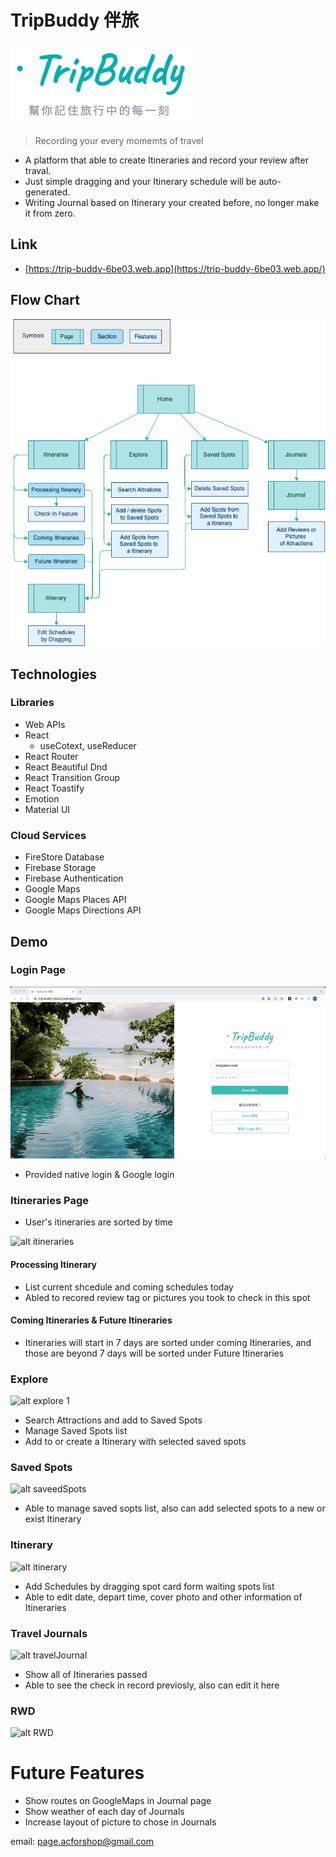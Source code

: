 # TripBuddy 伴旅

![alt TripBuddy](./README/Logo.jpg)

> Recording your every momemts of travel

- A platform that able to create Itineraries and record your review after traval.
- Just simple dragging and your Itinerary schedule will be auto-generated.
- Writing Journal based on Itinerary your created before, no longer make it from zero.

## Link

- [https://trip-buddy-6be03.web.app](https://trip-buddy-6be03.web.app/)

## Flow Chart

![alt flow chart](./README/flowChart.drawio.png)

## Technologies

### Libraries

- Web APIs
- React
  - useCotext, useReducer
- React Router
- React Beautiful Dnd
- React Transition Group
- React Toastify
- Emotion
- Material UI

### Cloud Services

- FireStore Database
- Firebase Storage
- Firebase Authentication
- Google Maps
- Google Maps Places API
- Google Maps Directions API

## Demo

### Login Page

![alt login](./README/Login.gif)

- Provided native login & Google login

### Itineraries Page

- User's itineraries are sorted by time

![alt itineraries](./README/itineraries.gif)

#### Processing Itinerary

- List current shcedule and coming schedules today
- Abled to recored review tag or pictures you took to check in this spot

#### Coming Itineraries & Future Itineraries

- Itineraries will start in 7 days are sorted under coming Itineraries, and those are beyond 7 days will be sorted under Future Itineraries

### Explore

![alt explore 1](./README/explore.gif)

- Search Attractions and add to Saved Spots
- Manage Saved Spots list
- Add to or create a Itinerary with selected saved spots

### Saved Spots

![alt saveedSpots](./README/savedSpots.gif)

- Able to manage saved sopts list, also can add selected spots to a new or exist Itinerary

### Itinerary

![alt itinerary](./README/Ititnerary.gif)

- Add Schedules by dragging spot card form waiting spots list
- Able to edit date, depart time, cover photo and other information of Itineraries

### Travel Journals

![alt travelJournal](./README/travelJournal.gif)

- Show all of Itineraries passed
- Able to see the check in record previosly, also can edit it here

### RWD

![alt RWD](./README/RWD.gif)

# Future Features

- Show routes on GoogleMaps in Journal page
- Show weather of each day of Journals
- Increase layout of picture to chose in Journals

email: [page.acforshop@gmail.com](mailto:page.acforshop@gmail.com)
